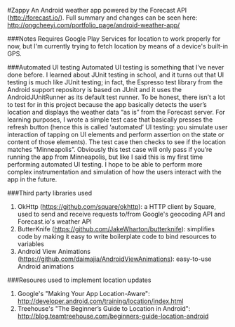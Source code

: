 #Zappy
An Android weather app powered by the Forecast API (http://forecast.io/). Full summary and changes can be seen here: http://ongcheeyi.com/portfolio_page/android-weather-app/

###Notes
Requires Google Play Services for location to work properly for now, but I'm currently trying to fetch location by means of a device's built-in GPS.

###Automated UI testing
Automated UI testing is something that I’ve never done before. I learned about JUnit testing in school, and it turns out that UI testing is much like JUnit testing; in fact, the Espresso test library from the Android support repository is based on JUnit and it uses the AndroidJUnitRunner as its default test runner. To be honest, there isn’t a lot to test for in this project because the app basically detects the user’s location and displays the weather data “as is” from the Forecast server. For learning purposes, I wrote a simple test case that basically presses the refresh button (hence this is called ‘automated’ UI testing: you simulate user interaction of tapping on UI elements and perform assertion on the state or content of those elements). The test case then checks to see if the location matches “Minneapolis”. Obviously this test case will only pass if you’re running the app from Minneapolis, but like I said this is my first time performing automated UI testing. I hope to be able to perform more complex instrumentation and simulation of how the users interact with the app in the future.

###Third party libraries used
1. OkHttp (https://github.com/square/okhttp): a HTTP client by Square, used to send and receive requests to/from Google's geocoding API and Forecast.io's weather API
2. ButterKnife (https://github.com/JakeWharton/butterknife): simplifies code by making it easy to write boilerplate code to bind resources to variables
3. Android View Animations (https://github.com/daimajia/AndroidViewAnimations): easy-to-use Android animations

###Resoures used to implement location updates
1. Google's "Making Your App Location-Aware": http://developer.android.com/training/location/index.html
2. Treehouse's "The Beginner’s Guide to Location in Android": http://blog.teamtreehouse.com/beginners-guide-location-android
